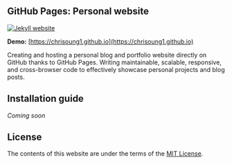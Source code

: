
## GitHub Pages: Personal website

[![Jekyll website](https://github.com/chrisoung1/chrisoung1.github.io/blob/master/images/jekyll-website.png)](https://chrisoung1.github.io)

**Demo:** [https://chrisoung1.github.io](https://chrisoung1.github.io)

Creating and hosting a personal blog and portfolio website directly on GitHub thanks to GitHub Pages. Writing maintainable, scalable, responsive, and cross-browser code to effectively showcase personal projects and blog posts. 

## Installation guide

*Coming soon*

## License

The contents of this website are under the terms of the [MIT License](https://github.com/chrisoung1/chrisoung1.github.io/blob/master/LICENSE).

